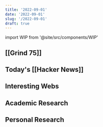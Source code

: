 ```yaml
---
title: '2022-09-01'
date: '2022-09-01'
slug: '/2022-09-01'
draft: true
---
```


import WIP from '@site/src/components/WIP'

<WIP />

## [[Grind 75]]

## Today's [[Hacker News]]

## Interesting Webs

## Academic Research

## Personal Research



